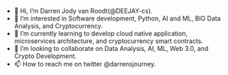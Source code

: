 - 👋 Hi, I’m Darren Jody van Roodt(@DEEJAY-cs).
- 👀 I’m interested in Software development, Python, AI and ML, BIG Data Analysis, and Cryptocurrency.
- 🌱 I’m currently learning to develop cloud native application, microservices architecture, and cryptocurrency smart contracts.
- 💞️ I’m looking to collaborate on Data Analysis, AI, ML, Web 3.0, and Crypto Development.
- 📫 How to reach me on twitter @darrensjourney.

<!---
DEEJAY-cs/DEEJAY-cs is a ✨ special ✨ repository because its `README.md` (this file) appears on your GitHub profile.
You can click the Preview link to take a look at your changes.
--->
